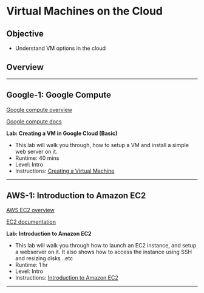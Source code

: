 # Virtual Machines on the Cloud

## Objective

* Understand VM options in the cloud

## Overview

---

## Google-1: Google Compute

[Google compute overview](https://cloud.google.com/compute/)

[Google compute docs](https://cloud.google.com/compute/docs/instances)

**Lab: Creating a VM in Google Cloud (Basic)**

* This lab will walk you through, how to setup a VM and install a simple web server on it.
* Runtime: 40 mins
* Level: Intro
* Instructions: [Creating a Virtual Machine](https://www.cloudskillsboost.google/focuses/3563?catalog_rank=%7B%22rank%22%3A6%2C%22num_filters%22%3A0%2C%22has_search%22%3Atrue%7D&parent=catalog&search_id=22871506)

---

## AWS-1: Introduction to Amazon EC2

[AWS EC2 overview](https://aws.amazon.com/ec2/)

[EC2 documentation](https://docs.aws.amazon.com/ec2/index.html?nc2=h_ql_doc_ec2)

**Lab: Introduction to Amazon EC2**

* This lab will walk you through how to launch an EC2 instance, and setup a webserver on it.  It also shows how to access the instance using SSH and resizing disks ..etc
* Runtime: 1 hr
* Level: Intro
* Instructions: [Introduction to Amazon EC2](https://amazon.qwiklabs.com/focuses/57537?catalog_rank=%7B%22rank%22%3A13%2C%22num_filters%22%3A0%2C%22has_search%22%3Atrue%7D&parent=catalog&search_id=22871637)

---